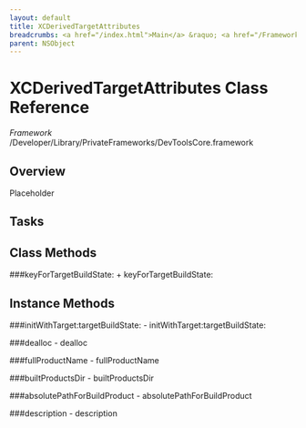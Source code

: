 ```yaml
---
layout: default
title: XCDerivedTargetAttributes
breadcrumbs: <a href="/index.html">Main</a> &raquo; <a href="/Frameworks.html">Framework</a> &raquo; <a href="/Frameworks/DevToolsCore.html">DevToolsCore</a> &raquo; XCDerivedTargetAttributes
parent: NSObject 
---
```

# XCDerivedTargetAttributes Class Reference

*Framework* /Developer/Library/PrivateFrameworks/DevToolsCore.framework

## Overview

Placeholder

## Tasks

## Class Methods

<a name="+keyForTargetBuildState:"></a>
###keyForTargetBuildState:
    + keyForTargetBuildState:

## Instance Methods

<a name="-initWithTarget:targetBuildState:"></a>
###initWithTarget:targetBuildState:
    - initWithTarget:targetBuildState:

<a name="-dealloc"></a>
###dealloc
    - dealloc

<a name="-fullProductName"></a>
###fullProductName
    - fullProductName

<a name="-builtProductsDir"></a>
###builtProductsDir
    - builtProductsDir

<a name="-absolutePathForBuildProduct"></a>
###absolutePathForBuildProduct
    - absolutePathForBuildProduct

<a name="-description"></a>
###description
    - description

